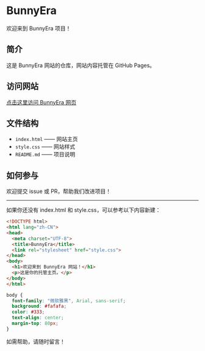 # BunnyEra

欢迎来到 BunnyEra 项目！

## 简介
这是 BunnyEra 网站的仓库，网站内容托管在 GitHub Pages。

## 访问网站
[点击这里访问 BunnyEra 网页](https://bunnyeradream-ops.github.io/BunnyEra/)

## 文件结构
- `index.html` —— 网站主页
- `style.css` —— 网站样式
- `README.md` —— 项目说明

## 如何参与
欢迎提交 issue 或 PR，帮助我们改进项目！

---

如果你还没有 index.html 和 style.css，可以参考以下内容新建：

```html name=index.html
<!DOCTYPE html>
<html lang="zh-CN">
<head>
  <meta charset="UTF-8">
  <title>BunnyEra</title>
  <link rel="stylesheet" href="style.css">
</head>
<body>
  <h1>欢迎来到 BunnyEra 网站！</h1>
  <p>这是你的托管主页。</p>
</body>
</html>
```

```css name=style.css
body {
  font-family: "微软雅黑", Arial, sans-serif;
  background: #fafafa;
  color: #333;
  text-align: center;
  margin-top: 80px;
}
```

如需帮助，请随时留言！

